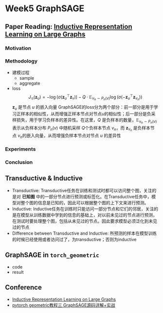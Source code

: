 # Week5 GraphSAGE
## Paper Reading: [Inductive Representation Learning on Large Graphs](https://arxiv.org/pdf/1706.02216.pdf)
### Motivation
### Methodology
- 建模过程
  - sample
  - aggregate
- loss
    $$
    J_{\mathcal{G}}\left(\mathbf{z}_{u}\right)=-\log \left(\sigma\left(\mathbf{z}_{u}^{\top} \mathbf{z}_{v}\right)\right)-Q \cdot \mathbb{E}_{v_{n} \sim P_{n}(v)} \log \left(\sigma\left(-\mathbf{z}_{u}^{\top} \mathbf{z}_{v_{n}}\right)\right)
    $$
    $\mathbf{z}_{u}$ 是节点 $u$ 的嵌入向量
    GraphSAGE的loss分为两个部分：前一部分是用于学习正样本的相似性，从而增强正样本节点对节点$u$的相似性；后一部分是负采样损失，用于学习负样本的差异性。在这里，$Q$ 是负样本的数量，$\mathbb{E}_{v_{n} \sim P_{n}(v)}$ 表示从负样本分布 $P_{n}(v)$ 中随机采样 $Q$个负样本节点 $v_{n}$，而 $\mathbf{z}_{v_{n}}$ 是负样本节点 $v_{n}$的嵌入向量，从而增强负样本节点对节点  $u$ 的差异性
### Experiments
### Conclusion

## Transductive & Inductive 
- Transductive: Transductive任务在训练和测试时都可以访问整个图，关注的是对 **已知图** 中的一部分节点进行预测或标签化。在Transductive任务中，模型对整个图的信息是已知的，因此可以根据整个图的上下文来进行预测。
- Inductive: Inductive任务在训练时只能访问一部分节点和它们的邻居，关注的是在模型从训练数据中学到的信息的基础上，对以前未见过的节点进行预测，在测试时要处理整个图，包括从未见过的节点。因此要求模型必须泛化到未见过的节点
- Difference between Transductive and Inductive: 所预测的样本在模型训练的时候已经使用或者访问过了，为transductive；否则为inductive

## GraphSAGE in `torch_geometric`
- code
- result

## Conference
- [Inductive Representation Learning on Large Graphs](https://arxiv.org/pdf/1706.02216.pdf)
- [pytorch geometric教程三 GraphSAGE源码详解+实战](https://blog.csdn.net/weixin_39925939/article/details/121343538)

